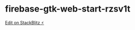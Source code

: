 # firebase-gtk-web-start-rzsv1t

[Edit on StackBlitz ⚡️](https://stackblitz.com/edit/firebase-gtk-web-start-rzsv1t)